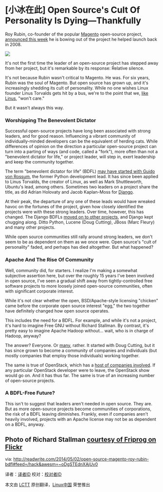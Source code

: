 [小冰在此]
Open Source's Cult Of Personality Is Dying—Thankfully
================================================================================
Roy Rubin, co-founder of the popular [Magento][1] open-source project, [announced this week][2] he is bowing out of the project he helped launch back in 2008.

![](url("http://readwrite.com/files/styles/1400_0/public/fields/richardstallman_0.jpg"))

It's not the first time the leader of an open-source project has stepped away from her project, but it's remarkable by its response: Relative silence.

It's not because Rubin wasn't critical to Magento. He was. For six years, Rubin was the soul of Magento. But open source has grown up, and it's increasingly shedding its cult of personality. While no one wishes Linux founder Linus Torvalds gets hit by a bus, we're to the point that we, [like Linus][3], "won't care."

But it wasn't always this way.

### Worshipping The Benevolent Dictator ###

Successful open-source projects have long been associated with strong leaders, and for good reason. Influencing a vibrant community of individually-minded developers can be the equivalent of herding cats. While differences of opinion on the direction a particular open-source project can turn into a parting of ways (and code, called a "fork"), more often than not a "benevolent dictator for life," or project leader, will step in, exert leadership and keep the community together.

The term "benevolent dictator for life" (BDFL) [may have started with Guido von Rossum][4], the former Python development lead. It has since been applied to Linus Torvalds, the creator of Linux, as well as Mark Shuttleworth, Ubuntu's lead, among others. Sometimes two leaders on a project share the title, as did Adrian Holovaty and Jacob Kaplan-Moss for [Django][5].

At their peak, the departure of any one of these leads would have wreaked havoc on the fortunes of the project, given how closely identified the projects were with these strong leaders. Over time, however, this has changed. The Django BDFLs [moved on to other projects][6], and Django kept chugging along. Ditto Python, Lucene (Doug Cutting), JBoss (Marc Fleury) and many other projects.

While open source communities still rally around strong leaders, we don't seem to be as dependent on them as we once were. Open source's "cult of personality" faded, and perhaps has died altogether. But what happened?

### Apache And The Rise Of Community ###

Well, community did, for starters. I realize I'm making a somewhat subjective assertion here, but over the roughly 15 years I've been involved in open source, I've seen a gradual shift away from tightly-controlled free software projects to more loosely joined open-source communities, often with significant corporate interest.

While it's not clear whether the open, BSD/Apache-style licensing "chicken" came before the corporate open source interest "egg," the two together have definitely changed how open source operates.

This includes the need for a BDFL. For example, and while it's not a project, it's hard to imagine Free GNU without Richard Stallman. By contrast, it's pretty easy to imagine Apache Hadoop without... wait, who is in charge of Hadoop, anyway?

The answer? Everyone. Or [many][7], rather. It started with Doug Cutting, but it has since grown to become a community of companies and individuals (but mostly companies that employ those individuals) working together.

The same is true of OpenStack, which has a [host of companies involved][8]. If any particular OpenStack developer were to leave, the OpenStack show would go on. And it has thus far. The same is true of an increasing number of open-source projects.

### A BDFL-Free Future? ###

This isn't to suggest that leaders aren't needed in open source. They are. But as more open-source projects become communities of corporations, the risk of a BDFL leaving diminishes. Frankly, even if companies aren't heavily involved, projects with an Apache license may not be as dependent on a BDFL, anyway.

Photo of Richard Stallman [courtesy of Friprog on Flickr][9]
--------------------------------------------------------------------------------

via: http://readwrite.com/2014/05/02/open-source-magento-roy-rubin-bdfl#feed=/hack&awesm=~oDgSTEdnXAjUv0

译者：[译者ID](https://github.com/译者ID) 校对：[校对者ID](https://github.com/校对者ID)

本文由 [LCTT](https://github.com/LCTT/TranslateProject) 原创翻译，[Linux中国](http://linux.cn/) 荣誉推出

[1]:http://magento.com/
[2]:http://magento.com/blog/magento-news/note-roy-and-mark#.U2JhPK1dVii
[3]:http://www.serverwatch.com/server-news/if-linus-torvalds-got-hit-by-a-bus-would-linux-die.html
[4]:http://www.artima.com/weblogs/viewpost.jsp?thread=235725
[5]:https://www.djangoproject.com/
[6]:http://www.theatlantic.com/technology/archive/2014/01/on-the-reign-of-benevolent-dictators-for-life-in-software/283139/
[7]:http://hadoop.apache.org/who.html
[8]:http://activity.openstack.org/dash/releases/
[9]:https://www.flickr.com/photos/friprog/
